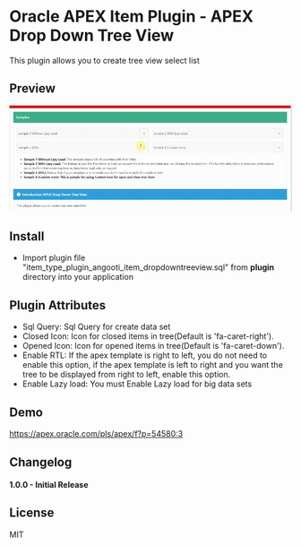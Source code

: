 # Oracle APEX Item Plugin - APEX Drop Down Tree View
This plugin allows you to create tree view select list

## Preview
![](https://github.com/angooti/APEX-DropDownTreeView/blob/main/preview.gif)

## Install
- Import plugin file "item_type_plugin_angooti_item_dropdowntreeview.sql" from **plugin** directory into your application

## Plugin Attributes
- Sql Query:        Sql Query for create data set  
- Closed Icon:      Icon for closed items in tree(Default is 'fa-caret-right').
- Opened Icon:      Icon for opened items in tree(Default is 'fa-caret-down').
- Enable RTL:       If the apex template is right to left, you do not need to enable this option, if the apex template is left to right and you want
                    the tree to be displayed from right to left, enable this option.
- Enable Lazy load: You must Enable Lazy load for big data sets

## Demo
https://apex.oracle.com/pls/apex/f?p=54580:3

## Changelog
#### 1.0.0 - Initial Release

## License
MIT
